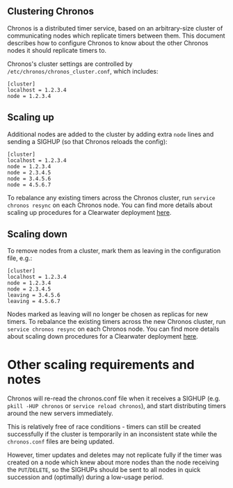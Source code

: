 ## Clustering Chronos

Chronos is a distributed timer service, based on an arbitrary-size cluster of communicating nodes which replicate timers between them. This document describes how to configure Chronos to know about the other Chronos nodes it should replicate timers to.

Chronos's cluster settings are controlled by `/etc/chronos/chronos_cluster.conf`, which includes:

    [cluster]
    localhost = 1.2.3.4
    node = 1.2.3.4

## Scaling up

Additional nodes are added to the cluster by adding extra `node` lines and sending a SIGHUP (so that Chronos reloads the config):

    [cluster]
    localhost = 1.2.3.4
    node = 1.2.3.4
    node = 2.3.4.5
    node = 3.4.5.6
    node = 4.5.6.7

To rebalance any existing timers across the Chronos cluster, run `service chronos resync` on each Chronos node. You can find more details about scaling up procedures for a Clearwater deployment [here](http://clearwater.readthedocs.org/en/latest/Clearwater_Elastic_Scaling/index.html).

## Scaling down

To remove nodes from a cluster, mark them as leaving in the configuration file, e.g.:

    [cluster]
    localhost = 1.2.3.4
    node = 1.2.3.4
    node = 2.3.4.5
    leaving = 3.4.5.6
    leaving = 4.5.6.7

Nodes marked as leaving will no longer be chosen as replicas for new timers. To rebalance the existing timers across the new Chronos cluster, run `service chronos resync` on each Chronos node. You can find more details about scaling down procedures for a Clearwater deployment [here](http://clearwater.readthedocs.org/en/latest/Clearwater_Elastic_Scaling/index.html).

# Other scaling requirements and notes

Chronos will re-read the chronos.conf file when it receives a SIGHUP (e.g. `pkill -HUP chronos` or `service reload chronos`), and start distributing timers around the new servers immediately.

This is relatively free of race conditions - timers can still be created successfully if the cluster is temporarily in an inconsistent state while the `chronos.conf` files are being updated.

However, timer updates and deletes may not replicate fully if the timer was created on a node which knew about more nodes than the node receiving the `PUT`/`DELETE`, so the SIGHUPs should be sent to all nodes in quick succession and (optimally) during a low-usage period.
